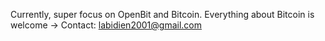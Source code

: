 Currently, super focus on OpenBit and Bitcoin. Everything about Bitcoin is welcome 
-> Contact: labidien2001@gmail.com
